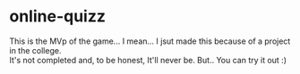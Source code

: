 # online-quizz

This is the MVp of the game... I mean... I jsut made this because of a project in the college.  
It's not completed and, to be honest, It'll never be.
But.. You can try it out :)
